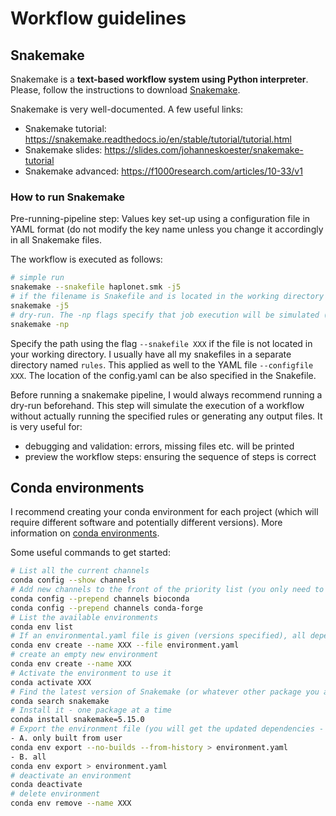 # Workflow guidelines
## Snakemake
Snakemake is a **text-based workflow system using Python interpreter**. Please, follow the instructions to download [Snakemake](https://snakemake.readthedocs.io/en/stable/getting_started/installation.html). 

Snakemake is very well-documented. A few useful links:
- Snakemake tutorial: https://snakemake.readthedocs.io/en/stable/tutorial/tutorial.html
- Snakemake slides: https://slides.com/johanneskoester/snakemake-tutorial 
- Snakemake advanced: https://f1000research.com/articles/10-33/v1
  
### How to run Snakemake

Pre-running-pipeline step:
Values key set-up using a configuration file in YAML format (do not modify the key name unless you change it accordingly in all Snakemake files.

The workflow is executed as follows:

```bash
# simple run 
snakemake --snakefile haplonet.smk -j5
# if the filename is Snakefile and is located in the working directory you don't have to provide the name 
snakemake -j5
# dry-run. The -np flags specify that job execution will be simulated (-n) and the individual rule commands printed (-p)
snakemake -np

```
Specify the path using the flag ```--snakefile XXX``` if the file is not located in your working directory. I usually have all my snakefiles in a separate directory named  ```rules```. This applied as well to the YAML file ```--configfile XXX```. The location of the config.yaml can be also specified in the Snakefile. 

Before running a snakemake pipeline, I would always recommend running a dry-run beforehand. This step will simulate the execution of a workflow without actually running the specified rules or generating any output files. It is very useful for:
- debugging and validation: errors, missing files etc. will be printed
- preview the workflow steps: ensuring the sequence of steps is correct


## Conda environments

I recommend creating your conda environment for each project (which will require different software and potentially different versions). More information on [conda environments](https://docs.conda.io/projects/conda/en/latest/user-guide/index.html). 

Some useful commands to get started:

```bash
# List all the current channels
conda config --show channels
# Add new channels to the front of the priority list (you only need to do this once)
conda config --prepend channels bioconda
conda config --prepend channels conda-forge
# List the available environments
conda env list
# If an environmental.yaml file is given (versions specified), all dependencies and packages can be installed in a new env as follow: 
conda env create --name XXX --file environment.yaml
# create an empty new environment
conda env create --name XXX
# Activate the environment to use it
conda activate XXX
# Find the latest version of Snakemake (or whatever other package you are interested in)
conda search snakemake
# Install it - one package at a time
conda install snakemake=5.15.0
# Export the environment file (you will get the updated dependencies - if you had installed new ones after the creation of the env)
- A. only built from user
conda env export --no-builds --from-history > environment.yaml
- B. all
conda env export > environment.yaml
# deactivate an environment
conda deactivate
# delete environment
conda env remove --name XXX
```
